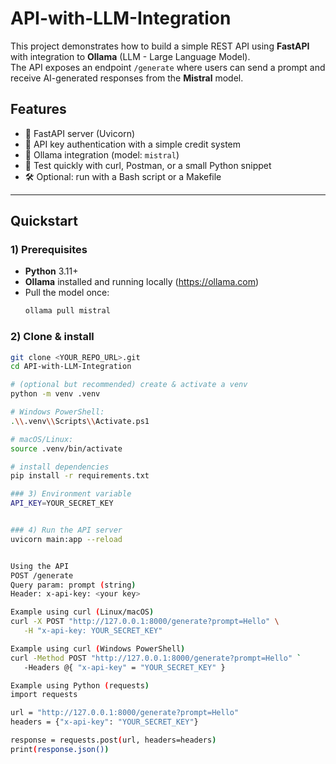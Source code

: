 # API-with-LLM-Integration

This project demonstrates how to build a simple REST API using **FastAPI** with integration to **Ollama** (LLM - Large Language Model).  
The API exposes an endpoint `/generate` where users can send a prompt and receive AI-generated responses from the **Mistral** model.

## Features
- 🚀 FastAPI server (Uvicorn)  
- 🔑 API key authentication with a simple credit system  
- 🧠 Ollama integration (model: `mistral`)  
- 🧪 Test quickly with curl, Postman, or a small Python snippet  
- 🛠️ Optional: run with a Bash script or a Makefile  

---

## Quickstart

### 1) Prerequisites
- **Python** 3.11+  
- **Ollama** installed and running locally (https://ollama.com)  
- Pull the model once:
  ```bash
  ollama pull mistral

### 2) Clone & install
  ```bash
  git clone <YOUR_REPO_URL>.git
cd API-with-LLM-Integration

# (optional but recommended) create & activate a venv
python -m venv .venv

# Windows PowerShell:
.\\.venv\\Scripts\\Activate.ps1

# macOS/Linux:
source .venv/bin/activate

# install dependencies
pip install -r requirements.txt

### 3) Environment variable
API_KEY=YOUR_SECRET_KEY


### 4) Run the API server
uvicorn main:app --reload


Using the API
POST /generate
Query param: prompt (string)
Header: x-api-key: <your key>

Example using curl (Linux/macOS)
curl -X POST "http://127.0.0.1:8000/generate?prompt=Hello" \
     -H "x-api-key: YOUR_SECRET_KEY"

Example using curl (Windows PowerShell)
curl -Method POST "http://127.0.0.1:8000/generate?prompt=Hello" `
     -Headers @{ "x-api-key" = "YOUR_SECRET_KEY" }

Example using Python (requests)
import requests

url = "http://127.0.0.1:8000/generate?prompt=Hello"
headers = {"x-api-key": "YOUR_SECRET_KEY"}

response = requests.post(url, headers=headers)
print(response.json())


